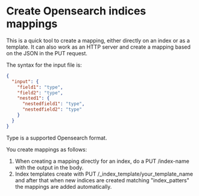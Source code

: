 # Create Opensearch indices mappings

This is a quick tool to create a mapping, either directly on an index or as a template. It can also
work as an HTTP server and create a mapping based on the JSON in the PUT request.

The syntax for the input file is:

```json
{
  "input": {
    "field1": "type",
    "field2": "type",
    "nested1": {
      "nestedfield1": "type",
      "nestedfield2": "type"
    }
  }
}
```

Type is a supported Opensearch format.

You create mappings as follows:
1. When creating a mapping directly for an index, do a PUT /index-name with the output in the body.
1. Index templates create with PUT /_index_template/your_template_name and after that when new indices are created matching "index_patters" the mappings are added automatically.